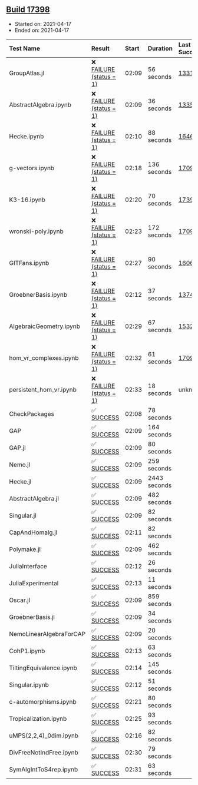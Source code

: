 ## [Build 17398](https://oscarci.mathematik.uni-kl.de/job/oscar/17398/)

* Started on: 2021-04-17
* Ended on: 2021-04-17

| Test Name    | Result | Start | Duration | Last Success | First Failure |
|:-------------|:-------|:------|:---------|:-------------|:--------------|
| GroupAtlas.jl | ❌ [FAILURE (status = 1)](https://oscarci.mathematik.uni-kl.de/job/oscar/17398/artifact/logs/build-17398/GroupAtlas.jl.log) | 02:09 | 56 seconds | [13311](https://oscarci.mathematik.uni-kl.de/job/oscar/13311/) | [13312](https://oscarci.mathematik.uni-kl.de/job/oscar/13312/) |
| AbstractAlgebra.ipynb | ❌ [FAILURE (status = 1)](https://oscarci.mathematik.uni-kl.de/job/oscar/17398/artifact/logs/build-17398/AbstractAlgebra.ipynb.log) | 02:09 | 36 seconds | [13355](https://oscarci.mathematik.uni-kl.de/job/oscar/13355/) | [13356](https://oscarci.mathematik.uni-kl.de/job/oscar/13356/) |
| Hecke.ipynb | ❌ [FAILURE (status = 1)](https://oscarci.mathematik.uni-kl.de/job/oscar/17398/artifact/logs/build-17398/Hecke.ipynb.log) | 02:10 | 88 seconds | [16463](https://oscarci.mathematik.uni-kl.de/job/oscar/16463/) | [16464](https://oscarci.mathematik.uni-kl.de/job/oscar/16464/) |
| g-vectors.ipynb | ❌ [FAILURE (status = 1)](https://oscarci.mathematik.uni-kl.de/job/oscar/17398/artifact/logs/build-17398/g-vectors.ipynb.log) | 02:18 | 136 seconds | [17099](https://oscarci.mathematik.uni-kl.de/job/oscar/17099/) | [17100](https://oscarci.mathematik.uni-kl.de/job/oscar/17100/) |
| K3-16.ipynb | ❌ [FAILURE (status = 1)](https://oscarci.mathematik.uni-kl.de/job/oscar/17398/artifact/logs/build-17398/K3-16.ipynb.log) | 02:20 | 70 seconds | [17397](https://oscarci.mathematik.uni-kl.de/job/oscar/17397/) | [17398](https://oscarci.mathematik.uni-kl.de/job/oscar/17398/) |
| wronski-poly.ipynb | ❌ [FAILURE (status = 1)](https://oscarci.mathematik.uni-kl.de/job/oscar/17398/artifact/logs/build-17398/wronski-poly.ipynb.log) | 02:23 | 172 seconds | [17098](https://oscarci.mathematik.uni-kl.de/job/oscar/17098/) | [17099](https://oscarci.mathematik.uni-kl.de/job/oscar/17099/) |
| GITFans.ipynb | ❌ [FAILURE (status = 1)](https://oscarci.mathematik.uni-kl.de/job/oscar/17398/artifact/logs/build-17398/GITFans.ipynb.log) | 02:27 | 90 seconds | [16068](https://oscarci.mathematik.uni-kl.de/job/oscar/16068/) | [16069](https://oscarci.mathematik.uni-kl.de/job/oscar/16069/) |
| GroebnerBasis.ipynb | ❌ [FAILURE (status = 1)](https://oscarci.mathematik.uni-kl.de/job/oscar/17398/artifact/logs/build-17398/GroebnerBasis.ipynb.log) | 02:12 | 37 seconds | [13748](https://oscarci.mathematik.uni-kl.de/job/oscar/13748/) | [13749](https://oscarci.mathematik.uni-kl.de/job/oscar/13749/) |
| AlgebraicGeometry.ipynb | ❌ [FAILURE (status = 1)](https://oscarci.mathematik.uni-kl.de/job/oscar/17398/artifact/logs/build-17398/AlgebraicGeometry.ipynb.log) | 02:29 | 67 seconds | [15322](https://oscarci.mathematik.uni-kl.de/job/oscar/15322/) | [15323](https://oscarci.mathematik.uni-kl.de/job/oscar/15323/) |
| hom_vr_complexes.ipynb | ❌ [FAILURE (status = 1)](https://oscarci.mathematik.uni-kl.de/job/oscar/17398/artifact/logs/build-17398/hom_vr_complexes.ipynb.log) | 02:32 | 61 seconds | [17099](https://oscarci.mathematik.uni-kl.de/job/oscar/17099/) | [17100](https://oscarci.mathematik.uni-kl.de/job/oscar/17100/) |
| persistent_hom_vr.ipynb | ❌ [FAILURE (status = 1)](https://oscarci.mathematik.uni-kl.de/job/oscar/17398/artifact/logs/build-17398/persistent_hom_vr.ipynb.log) | 02:33 | 18 seconds | unknown | unknown |
| CheckPackages | ✅ [SUCCESS](https://oscarci.mathematik.uni-kl.de/job/oscar/17398/artifact/logs/build-17398/CheckPackages.log) | 02:08 | 78 seconds |  |  |
| GAP | ✅ [SUCCESS](https://oscarci.mathematik.uni-kl.de/job/oscar/17398/artifact/logs/build-17398/GAP.log) | 02:09 | 164 seconds |  |  |
| GAP.jl | ✅ [SUCCESS](https://oscarci.mathematik.uni-kl.de/job/oscar/17398/artifact/logs/build-17398/GAP.jl.log) | 02:09 | 80 seconds |  |  |
| Nemo.jl | ✅ [SUCCESS](https://oscarci.mathematik.uni-kl.de/job/oscar/17398/artifact/logs/build-17398/Nemo.jl.log) | 02:09 | 259 seconds |  |  |
| Hecke.jl | ✅ [SUCCESS](https://oscarci.mathematik.uni-kl.de/job/oscar/17398/artifact/logs/build-17398/Hecke.jl.log) | 02:09 | 2443 seconds |  |  |
| AbstractAlgebra.jl | ✅ [SUCCESS](https://oscarci.mathematik.uni-kl.de/job/oscar/17398/artifact/logs/build-17398/AbstractAlgebra.jl.log) | 02:09 | 482 seconds |  |  |
| Singular.jl | ✅ [SUCCESS](https://oscarci.mathematik.uni-kl.de/job/oscar/17398/artifact/logs/build-17398/Singular.jl.log) | 02:09 | 82 seconds |  |  |
| CapAndHomalg.jl | ✅ [SUCCESS](https://oscarci.mathematik.uni-kl.de/job/oscar/17398/artifact/logs/build-17398/CapAndHomalg.jl.log) | 02:11 | 82 seconds |  |  |
| Polymake.jl | ✅ [SUCCESS](https://oscarci.mathematik.uni-kl.de/job/oscar/17398/artifact/logs/build-17398/Polymake.jl.log) | 02:09 | 462 seconds |  |  |
| JuliaInterface | ✅ [SUCCESS](https://oscarci.mathematik.uni-kl.de/job/oscar/17398/artifact/logs/build-17398/JuliaInterface.log) | 02:12 | 26 seconds |  |  |
| JuliaExperimental | ✅ [SUCCESS](https://oscarci.mathematik.uni-kl.de/job/oscar/17398/artifact/logs/build-17398/JuliaExperimental.log) | 02:13 | 11 seconds |  |  |
| Oscar.jl | ✅ [SUCCESS](https://oscarci.mathematik.uni-kl.de/job/oscar/17398/artifact/logs/build-17398/Oscar.jl.log) | 02:09 | 859 seconds |  |  |
| GroebnerBasis.jl | ✅ [SUCCESS](https://oscarci.mathematik.uni-kl.de/job/oscar/17398/artifact/logs/build-17398/GroebnerBasis.jl.log) | 02:09 | 34 seconds |  |  |
| NemoLinearAlgebraForCAP | ✅ [SUCCESS](https://oscarci.mathematik.uni-kl.de/job/oscar/17398/artifact/logs/build-17398/NemoLinearAlgebraForCAP.log) | 02:09 | 20 seconds |  |  |
| CohP1.ipynb | ✅ [SUCCESS](https://oscarci.mathematik.uni-kl.de/job/oscar/17398/artifact/logs/build-17398/CohP1.ipynb.log) | 02:13 | 63 seconds |  |  |
| TiltingEquivalence.ipynb | ✅ [SUCCESS](https://oscarci.mathematik.uni-kl.de/job/oscar/17398/artifact/logs/build-17398/TiltingEquivalence.ipynb.log) | 02:14 | 145 seconds |  |  |
| Singular.ipynb | ✅ [SUCCESS](https://oscarci.mathematik.uni-kl.de/job/oscar/17398/artifact/logs/build-17398/Singular.ipynb.log) | 02:12 | 51 seconds |  |  |
| c-automorphisms.ipynb | ✅ [SUCCESS](https://oscarci.mathematik.uni-kl.de/job/oscar/17398/artifact/logs/build-17398/c-automorphisms.ipynb.log) | 02:21 | 80 seconds |  |  |
| Tropicalization.ipynb | ✅ [SUCCESS](https://oscarci.mathematik.uni-kl.de/job/oscar/17398/artifact/logs/build-17398/Tropicalization.ipynb.log) | 02:25 | 93 seconds |  |  |
| uMPS(2,2,4)_0dim.ipynb | ✅ [SUCCESS](https://oscarci.mathematik.uni-kl.de/job/oscar/17398/artifact/logs/build-17398/uMPS-2-2-4-_0dim.ipynb.log) | 02:16 | 82 seconds |  |  |
| DivFreeNotIndFree.ipynb | ✅ [SUCCESS](https://oscarci.mathematik.uni-kl.de/job/oscar/17398/artifact/logs/build-17398/DivFreeNotIndFree.ipynb.log) | 02:30 | 79 seconds |  |  |
| SymAlgIntToS4rep.ipynb | ✅ [SUCCESS](https://oscarci.mathematik.uni-kl.de/job/oscar/17398/artifact/logs/build-17398/SymAlgIntToS4rep.ipynb.log) | 02:31 | 63 seconds |  |  |
